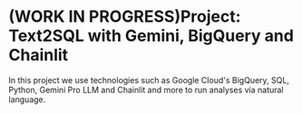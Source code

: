 # (WORK IN PROGRESS)Project: Text2SQL with Gemini, BigQuery and Chainlit

In this project we use technologies such as Google Cloud's BigQuery, SQL, Python, Gemini Pro LLM and Chainlit and more to run analyses via natural language.
